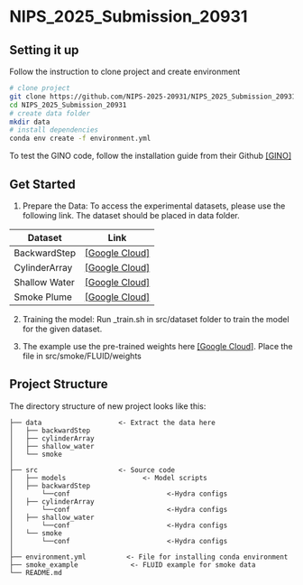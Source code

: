 # NIPS_2025_Submission_20931

## Setting it up

Follow the instruction to clone project and create environment

```bash
# clone project
git clone https://github.com/NIPS-2025-20931/NIPS_2025_Submission_20931.git
cd NIPS_2025_Submission_20931
# create data folder
mkdir data
# install dependencies
conda env create -f environment.yml
```

To test the GINO code, follow the installation guide from their Github [[GINO]](https://github.com/neuraloperator/neuraloperator.git)

## Get Started

1. Prepare the Data: To access the experimental datasets, please use the following link. The dataset should be placed in data folder.

| Dataset | Link |
| -------------------------------------------- | ------------------------------------------------------------ |
| BackwardStep | [[Google Cloud]](https://drive.google.com/file/d/1bgib7Xu6ClIB_DHbJBkzFuCVjAwu775L/view?usp=sharing) |
| CylinderArray | [[Google Cloud]](https://drive.google.com/file/d/1KEmZCXdt94hNrVC-Y-sYCdsWJNyGd-si/view?usp=sharing) |
| Shallow Water | [[Google Cloud]](https://drive.google.com/file/d/12LrTSEMpfmdhcYEMTVaCY5q4gWhhfSzY/view?usp=sharing) |
| Smoke Plume | [[Google Cloud]](https://drive.google.com/file/d/10llQG6s2rUCuVjkswIDGAppZm2wFkVnj/view?usp=sharing) |

2. Training the model: Run <modelname>_train.sh in src/dataset folder to train the model for the given dataset.

3. The example use the pre-trained weights here [[Google Cloud]](https://drive.google.com/file/d/1StXVWnJbxz4ylG5PVzlNIvjrT6UOstdG/view?usp=sharing). Place the file in src/smoke/FLUID/weights

## Project Structure

The directory structure of new project looks like this:

```
├── data                   <- Extract the data here
│   ├── backwardStep
│   ├── cylinderArray
│   ├── shallow_water
│   └── smoke
│
├── src                    <- Source code
│   ├── models                   <- Model scripts
│   ├── backwardStep
│       └──conf                        <-Hydra configs
│   ├── cylinderArray
│       └──conf                        <-Hydra configs
│   ├── shallow_water
│       └──conf                        <-Hydra configs
│   └── smoke
│       └──conf                        <-Hydra configs
│
├── environment.yml          <- File for installing conda environment
├── smoke_example             <- FLUID example for smoke data
└── README.md
```
